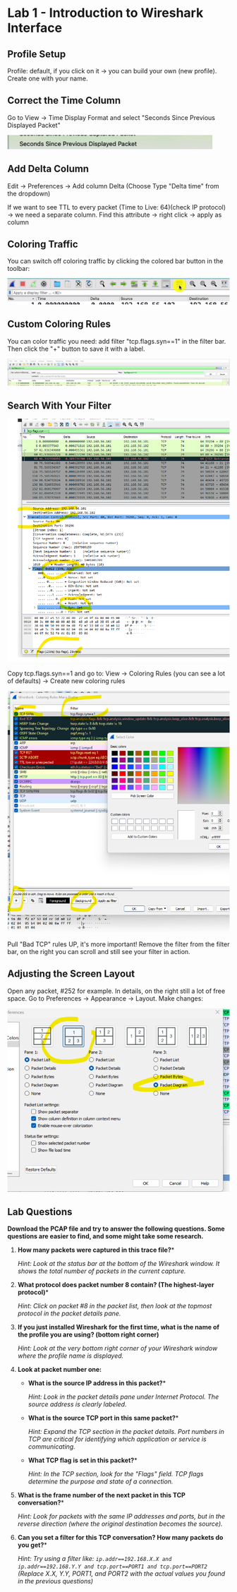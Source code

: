 # Lab 1 - Introduction to Wireshark Interface

## Profile Setup
Profile: default, if you click on it → you can build your own (new profile). Create one with your name.

## Correct the Time Column
Go to View → Time Display Format and select "Seconds Since Previous Displayed Packet"

![Time Display Format](./media/1.png)

## Add Delta Column
Edit → Preferences → Add column Delta (Choose Type "Delta time" from the dropdown)

If we want to see TTL to every packet (Time to Live: 64)(check IP protocol) → we need a separate column. Find this attribute → right click → apply as column

## Coloring Traffic
You can switch off coloring traffic by clicking the colored bar button in the toolbar:

![Coloring Controls](./media/2.png)

## Custom Coloring Rules
You can color traffic you need: add filter "tcp.flags.syn==1" in the filter bar. Then click the "+" button to save it with a label.

![Filter Creation](./media/3.png)

## Search With Your Filter
![Search Filter](./media/4.png)

Copy tcp.flags.syn==1 and go to: View → Coloring Rules (you can see a lot of defaults) → Create new coloring rules

![Coloring Rules](./media/5.png)

Pull "Bad TCP" rules UP, it's more important!
Remove the filter from the filter bar, on the right you can scroll and still see your filter in action.

## Adjusting the Screen Layout
Open any packet, #252 for example. In details, on the right still a lot of free space. Go to Preferences → Appearance → Layout. Make changes:

![Layout Adjustment](./media/6.png)

## Lab Questions

**Download the PCAP file and try to answer the following questions. Some questions are easier to find, and some might take some research.**

1. **How many packets were captured in this trace file?***
   
   *Hint: Look at the status bar at the bottom of the Wireshark window. It shows the total number of packets in the current capture.*

2. **What protocol does packet number 8 contain? (The highest-layer protocol)***
   
   *Hint: Click on packet #8 in the packet list, then look at the topmost protocol in the packet details pane.*

3. **If you just installed Wireshark for the first time, what is the name of the profile you are using? (bottom right corner)**
   
   *Hint: Look at the very bottom right corner of your Wireshark window where the profile name is displayed.*

4. **Look at packet number one:**
   * **What is the source IP address in this packet?***
     
     *Hint: Look in the packet details pane under Internet Protocol. The source address is clearly labeled.*
   
   * **What is the source TCP port in this same packet?***
     
     *Hint: Expand the TCP section in the packet details. Port numbers in TCP are critical for identifying which application or service is communicating.*
   
   * **What TCP flag is set in this packet?***
     
     *Hint: In the TCP section, look for the "Flags" field. TCP flags determine the purpose and state of a connection.*

5. **What is the frame number of the next packet in this TCP conversation?***
   
   *Hint: Look for packets with the same IP addresses and ports, but in the reverse direction (where the original destination becomes the source).*

6. **Can you set a filter for this TCP conversation? How many packets do you get?***
   
   *Hint: Try using a filter like: `ip.addr==192.168.X.X and ip.addr==192.168.Y.Y and tcp.port==PORT1 and tcp.port==PORT2`
   (Replace X.X, Y.Y, PORT1, and PORT2 with the actual values you found in the previous questions)*